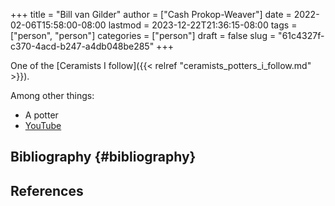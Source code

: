+++
title = "Bill van Gilder"
author = ["Cash Prokop-Weaver"]
date = 2022-02-06T15:58:00-08:00
lastmod = 2023-12-22T21:36:15-08:00
tags = ["person", "person"]
categories = ["person"]
draft = false
slug = "61c4327f-c370-4acd-b247-a4db048be285"
+++

One of the [Ceramists I follow]({{< relref "ceramists_potters_i_follow.md" >}}).

Among other things:

-   A potter
-   [YouTube](https://www.youtube.com/c/BillvanGilderPottery)


## Bibliography {#bibliography}

## References

<style>.csl-entry{text-indent: -1.5em; margin-left: 1.5em;}</style><div class="csl-bib-body">
</div>
